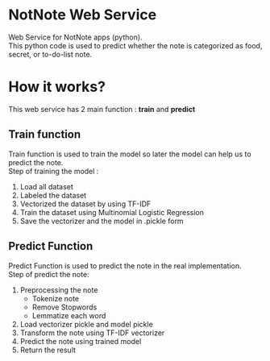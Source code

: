 # NotNote Web Service
Web Service for NotNote apps (python).
<br>
This python code is used to predict whether the note is categorized as food, secret, or to-do-list note.

# How it works?
This web service has 2 main function : <b>train</b> and <b>predict</b>
<br>
## Train function 
Train function is used to train the model so later the model can help us to predict the note.
<br>
Step of training the model :
  1. Load all dataset
  2. Labeled the dataset
  3. Vectorized the dataset by using TF-IDF
  4. Train the dataset using Multinomial Logistic Regression
  5. Save the vectorizer and the model in .pickle form

## Predict Function
Predict Function is used to predict the note in the real implementation.
<br>
Step of predict the note:
  1. Preprocessing the note
      - Tokenize note
      - Remove Stopwords
      - Lemmatize each word
  2. Load vectorizer pickle and model pickle
  3. Transform the note using TF-IDF vectorizer
  4. Predict the note using trained model
  5. Return the result
